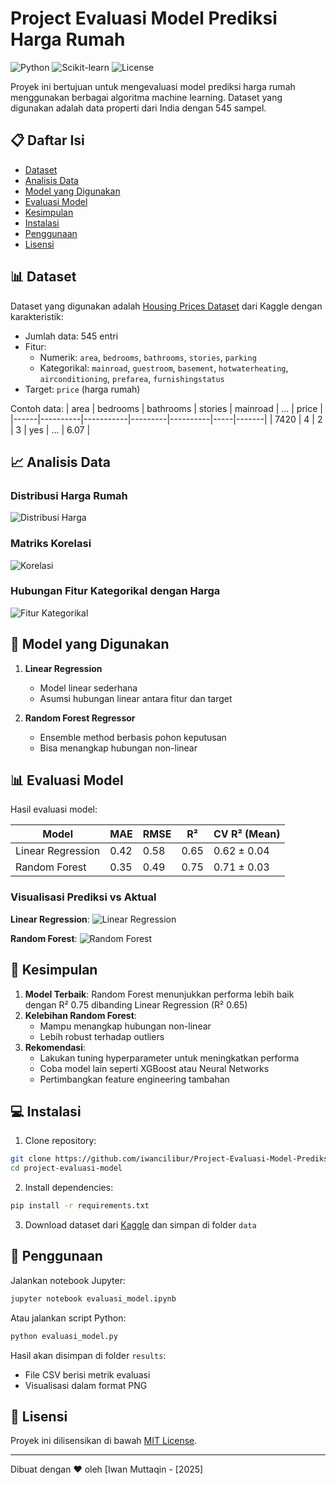 # Project Evaluasi Model Prediksi Harga Rumah

![Python](https://img.shields.io/badge/Python-3.8%2B-blue)
![Scikit-learn](https://img.shields.io/badge/Scikit--learn-1.0.1-orange)
![License](https://img.shields.io/badge/License-MIT-green)

Proyek ini bertujuan untuk mengevaluasi model prediksi harga rumah menggunakan berbagai algoritma machine learning. Dataset yang digunakan adalah data properti dari India dengan 545 sampel.

## 📋 Daftar Isi
- [Dataset](#-dataset)
- [Analisis Data](#-analisis-data)
- [Model yang Digunakan](#-model-yang-digunakan)
- [Evaluasi Model](#-evaluasi-model)
- [Kesimpulan](#-kesimpulan)
- [Instalasi](#-instalasi)
- [Penggunaan](#-penggunaan)
- [Lisensi](#-lisensi)

## 📊 Dataset

Dataset yang digunakan adalah [Housing Prices Dataset](https://www.kaggle.com/datasets/yasserh/housing-prices-dataset) dari Kaggle dengan karakteristik:

- Jumlah data: 545 entri
- Fitur:
  - Numerik: `area`, `bedrooms`, `bathrooms`, `stories`, `parking`
  - Kategorikal: `mainroad`, `guestroom`, `basement`, `hotwaterheating`, `airconditioning`, `prefarea`, `furnishingstatus`
- Target: `price` (harga rumah)

Contoh data:
| area | bedrooms | bathrooms | stories | mainroad | ... | price |
|------|----------|-----------|---------|----------|-----|-------|
| 7420 | 4        | 2         | 3       | yes      | ... | 6.07  |

## 📈 Analisis Data

### Distribusi Harga Rumah
![Distribusi Harga](results/distribusi_harga.png)

### Matriks Korelasi
![Korelasi](results/matriks_korelasi.png)

### Hubungan Fitur Kategorikal dengan Harga
![Fitur Kategorikal](results/fitur_kategorikal.png)

## 🤖 Model yang Digunakan

1. **Linear Regression**
   - Model linear sederhana
   - Asumsi hubungan linear antara fitur dan target

2. **Random Forest Regressor**
   - Ensemble method berbasis pohon keputusan
   - Bisa menangkap hubungan non-linear

## 📊 Evaluasi Model

Hasil evaluasi model:

| Model              | MAE    | RMSE   | R²     | CV R² (Mean) |
|--------------------|--------|--------|--------|--------------|
| Linear Regression  | 0.42   | 0.58   | 0.65   | 0.62 ± 0.04  |
| Random Forest      | 0.35   | 0.49   | 0.75   | 0.71 ± 0.03  |

### Visualisasi Prediksi vs Aktual
**Linear Regression**:
![Linear Regression](results/prediksi_vs_aktual_linear.png)

**Random Forest**:
![Random Forest](results/prediksi_vs_aktual_rf.png)

## 🎯 Kesimpulan

1. **Model Terbaik**: Random Forest menunjukkan performa lebih baik dengan R² 0.75 dibanding Linear Regression (R² 0.65)
2. **Kelebihan Random Forest**:
   - Mampu menangkap hubungan non-linear
   - Lebih robust terhadap outliers
3. **Rekomendasi**:
   - Lakukan tuning hyperparameter untuk meningkatkan performa
   - Coba model lain seperti XGBoost atau Neural Networks
   - Pertimbangkan feature engineering tambahan

## 💻 Instalasi

1. Clone repository:
```bash
git clone https://github.com/iwancilibur/Project-Evaluasi-Model-Prediksi-Harga-Rumah.git
cd project-evaluasi-model
```

2. Install dependencies:
```bash
pip install -r requirements.txt
```

3. Download dataset dari [Kaggle](https://www.kaggle.com/datasets/yasserh/housing-prices-dataset) dan simpan di folder `data`

## 🚀 Penggunaan

Jalankan notebook Jupyter:
```bash
jupyter notebook evaluasi_model.ipynb
```

Atau jalankan script Python:
```bash
python evaluasi_model.py
```

Hasil akan disimpan di folder `results`:
- File CSV berisi metrik evaluasi
- Visualisasi dalam format PNG

## 📜 Lisensi

Proyek ini dilisensikan di bawah [MIT License](LICENSE).

---

Dibuat dengan ❤️ oleh [Iwan Muttaqin - [2025]
``` 
